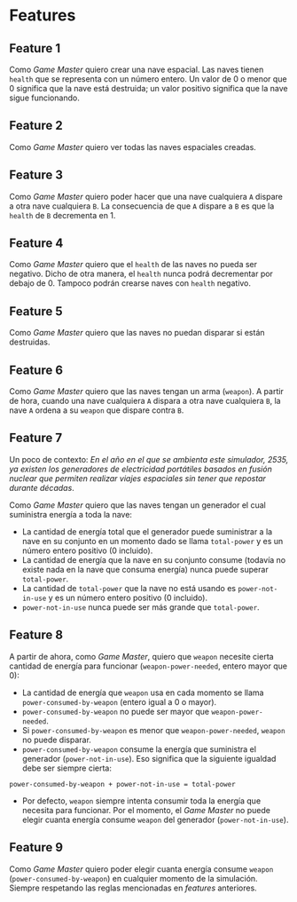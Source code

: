 # Features

## Feature 1

Como _Game Master_ quiero crear una nave espacial. Las naves tienen `health` que se representa con un número entero. Un valor de 0 o menor que 0 significa que la nave está destruida; un valor positivo significa que la nave sigue funcionando.

## Feature 2

Como _Game Master_ quiero ver todas las naves espaciales creadas.

## Feature 3

Como _Game Master_ quiero poder hacer que una nave cualquiera `A` dispare a otra nave cualquiera `B`. La consecuencia de que `A` dispare a `B` es que la `health` de `B` decrementa en 1.

## Feature 4

Como _Game Master_ quiero que el `health` de las naves no pueda ser negativo. 
Dicho de otra manera, el `health` nunca podrá decrementar por debajo de 0. 
Tampoco podrán crearse naves con `health` negativo.

## Feature 5

Como _Game Master_ quiero que las naves no puedan disparar si están destruidas.

## Feature 6

Como _Game Master_ quiero que las naves tengan un arma (`weapon`). A partir de hora, cuando una nave cualquiera `A` dispara a otra nave cualquiera `B`, la nave `A` ordena a su `weapon` que dispare contra `B`.

## Feature 7

Un poco de contexto: _En el año en el que se ambienta este simulador, 2535, ya existen los generadores de electricidad portátiles basados en fusión nuclear que permiten realizar viajes espaciales sin tener que repostar durante décadas_.

Como _Game Master_ quiero que las naves tengan un generador el cual suministra energía a toda la nave:
- La cantidad de energía total que el generador puede suministrar a la nave en su conjunto en un momento dado se llama `total-power` y es un número entero positivo (0 incluido).
- La cantidad de energía que la nave en su conjunto consume (todavía no existe nada en la nave que consuma energía) nunca puede superar `total-power`.
- La cantidad de `total-power` que la nave no está usando es `power-not-in-use` y es un número entero positivo (0 incluido).
- `power-not-in-use` nunca puede ser más grande que `total-power`.

## Feature 8

A partir de ahora, como _Game Master_, quiero que `weapon` necesite cierta cantidad de energía para funcionar (`weapon-power-needed`, entero mayor que 0):
- La cantidad de energía que `weapon` usa en cada momento se llama `power-consumed-by-weapon` (entero igual a 0 o mayor).
- `power-consumed-by-weapon` no puede ser mayor que `weapon-power-needed`.
- Si `power-consumed-by-weapon` es menor que `weapon-power-needed`, `weapon` no puede disparar.
- `power-consumed-by-weapon` consume la energía que suministra el generador (`power-not-in-use`). Eso significa que la siguiente igualdad debe ser siempre cierta:
```
power-consumed-by-weapon + power-not-in-use = total-power
```
- Por defecto, `weapon` siempre intenta consumir toda la energía que necesita para funcionar. Por el momento, el _Game Master_ no puede elegir cuanta energía consume `weapon` del generador (`power-not-in-use`).

## Feature 9

Como _Game Master_ quiero poder elegir cuanta energía consume `weapon` (`power-consumed-by-weapon`) en cualquier momento de la simulación. Siempre respetando las reglas mencionadas en _features_ anteriores.
